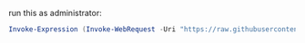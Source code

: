 run this as administrator:

```powershell
Invoke-Expression (Invoke-WebRequest -Uri "https://raw.githubusercontent.com/sabixx/demo_env_setup_files/main/run.ps1").Content
